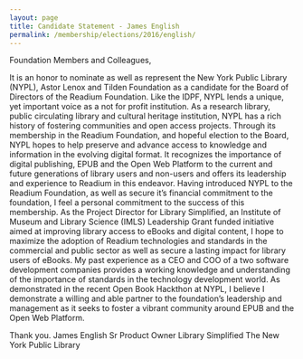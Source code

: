 ```yaml
---
layout: page
title: Candidate Statement - James English
permalink: /membership/elections/2016/english/
---
```


Foundation Members and Colleagues,
 
It is an honor to nominate as well as represent the New York Public Library (NYPL), Astor Lenox and Tilden Foundation as a candidate for the Board of Directors of the Readium Foundation.   Like the IDPF, NYPL lends a unique, yet important voice as a not for profit institution.  As a research library, public circulating library and cultural heritage institution, NYPL has a rich history of fostering communities and open access projects.  Through its membership in the Readium Foundation, and hopeful election to the Board, NYPL hopes to help preserve and advance access to knowledge and information in the evolving digital format.  It recognizes the importance of digital publishing, EPUB and the Open Web Platform to the current and future generations of library users and non-users and offers its leadership and experience to Readium in this endeavor.  Having introduced NYPL to the Readium Foundation, as well as secure it’s financial commitment to the foundation, I feel a personal commitment to the success of this membership.  As the Project Director for Library Simplified, an Institute of Museum and Library Science (IMLS) Leadership Grant funded initiative aimed at improving library access to eBooks and digital content, I hope to maximize the adoption of Readium technologies and standards in the commercial and public sector as well as secure a lasting impact for library users of eBooks.  My past experience as a CEO and COO of a two software development companies provides a working knowledge and understanding of the importance of standards in the technology development world.  As demonstrated in the recent Open Book Hackthon at NYPL, I believe I demonstrate a willing and able partner to the foundation’s leadership and management as it seeks to foster a vibrant community around EPUB and the Open Web Platform.
 
Thank you.
James English
Sr Product Owner Library Simplified
The New York Public Library
